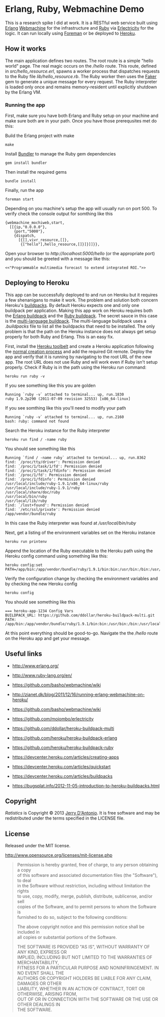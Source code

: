 # Erlang, Ruby, Webmachine Demo

This is a research spike I did at work. It is a RESTful web service built using
[Erlang](http://www.erlang.org/) [Webmachine](https://github.com/basho/webmachine)
for the infrastructure and [Ruby](http://www.ruby-lang.org/en/)
via [Erlectricity](https://github.com/mojombo/erlectricity) for the logic.
It can run locally using [Foreman](https://github.com/ddollar/foreman)
or be deployed to [Heroku](http://www.heroku.com/).

## How it works

The main application defines two routes. The root route is a simple
"hello world" page. The real magic occurs on the */hello* route. This
route, defined in *src/hello_resource.erl*, spawns a worker process that
dispatches requests to the Ruby file *lib/hello_resource.rb*. The
Ruby worker then uses the [Faker](http://faker.rubyforge.org/) gem
to generate a unique message for every request. The Ruby interpreter
is loaded only once and remains memory-resident until explicitly
shutdown by the Erlang VM.

### Running the app

First, make sure you have both Erlang and Ruby setup on your machine
and make sure both are in your path. Once you have those prerequsites
met do this:

Build the Erlang project with make

    make

Install [Bundler](http://gembundler.com/) to manage the Ruby gem
dependencies

    gem install bundler

Then install the required gems

    bundle install

Finally, run the app

    foreman start

Depending on you machine's setup the app will usually run on port
500. To verify check the console output for somthing like this

    {webmachine_mochiweb,start,
      [[{ip,"0.0.0.0"},
        {port,"5000"},
        {dispatch,
          [{[],vivr_resource,[]},
           {["hello"],hello_resource,[]}]}]]}},
    
Open your browser to *http://localhost:5000/hello* (or the appropriate port)
and you should be greeted with a message like this:

    <<"Programmable multimedia forecast to extend integrated ROI.">>

## Deploying to Heroku

This app can be successfully deployed to and run on Heroku but it
requires a few shenanigans to make it work. The problem and solution
both concern Heroku's [buildpacks](https://devcenter.heroku.com/articles/buildpacks).
By default Heroku expects one and only one buildpack per application.
Making this app work on Heroku requires both the
[Erlang buildpack](https://github.com/heroku/heroku-buildpack-erlang) and the
[Ruby buildpack](https://github.com/heroku/heroku-buildpack-ruby).
The secret sauce in this case is the
[multi-language buildpack](https://github.com/ddollar/heroku-buildpack-multi).
The multi-language buildpack uses a *.buildpacks* file to list all
the buildpacks that need to be installed. The only problem is that the
path on the Heroku instance does not always get setup properly for
both Ruby and Erlang. This is an easy fix.

First, install the [Heroku toolbelt](https://toolbelt.heroku.com/)
and create a Heroku application following the
[normal creation process](https://devcenter.heroku.com/articles/cedar)
and add the required Git remote. Deploy the app and verify that it is
running by navigating to the root URL of the new app. The root URL
does not use Ruby and will work even if Ruby isn't setup properly.
Check if Ruby is in the path using the Heroku *run* command:

    heroku run ruby -v 
  
If you see something like this you are golden

    Running `ruby -v` attached to terminal... up, run.1830
    ruby 1.9.2p290 (2011-07-09 revision 32553) [x86_64-linux]

If you see somthing like this you'll need to modify your path

    Running `ruby -v` attached to terminal... up, run.2160
    bash: ruby: command not found

Search the Heroku instance for the Ruby interpreter

    heroku run find / -name ruby

You should see something like this
    
    Running `find / -name ruby` attached to terminal... up, run.8362
    find: `/proc/tty/driver': Permission denied
    find: `/proc/1/task/1/fd': Permission denied
    find: `/proc/1/task/1/fdinfo': Permission denied
    find: `/proc/1/fd': Permission denied
    find: `/proc/1/fdinfo': Permission denied
    /usr/local/include/ruby-1.9.1/x86_64-linux/ruby
    /usr/local/include/ruby-1.9.1/ruby
    /usr/local/share/doc/ruby
    /usr/local/bin/ruby
    /usr/local/lib/ruby
    find: `/lost+found': Permission denied
    find: `/etc/ssl/private': Permission denied
    /app/vendor/bundle/ruby
    
In this case the Ruby interpreter was found at */usr/local/bin/ruby*

Next, get a listing of the environment variables set on the Heroku instance

    heroku run printenv

Append the location of the Ruby executable to the Heroku path using the
Heroku config command using something like this:

    heroku config:set PATH=/app/bin:/app/vendor/bundle/ruby/1.9.1/bin:bin:/usr/bin:/bin:/usr/local/lib/erlang/bin:/usr/local/bin

Verify the configuration change by checking the environment variables
and by checking the new Heroku config

    heroku config
    
You should see something like this

    === heroku-app-1234 Config Vars
    BUILDPACK_URL: https://github.com/ddollar/heroku-buildpack-multi.git
    PATH:          /app/bin:/app/vendor/bundle/ruby/1.9.1/bin:bin:/usr/bin:/bin:/usr/local/lib/erlang/bin:/usr/local/bin

At this point everything should be good-to-go. Navigate the the
*/hello* route on the Heroku app and get your message.

## Useful links

* http://www.erlang.org/
* http://www.ruby-lang.org/en/
* https://github.com/basho/webmachine/wiki


* http://zianet.dk/blog/2011/12/16/running-erlang-webmachine-on-heroku/


* https://github.com/basho/webmachine/wiki
* https://github.com/mojombo/erlectricity


* https://github.com/ddollar/heroku-buildpack-multi
* https://github.com/heroku/heroku-buildpack-erlang
* https://github.com/heroku/heroku-buildpack-ruby


* https://devcenter.heroku.com/articles/creating-apps
* https://devcenter.heroku.com/articles/quickstart


* https://devcenter.heroku.com/articles/buildpacks
* https://bugsplat.info/2012-11-05-introduction-to-heroku-buildpacks.html

## Copyright

*Ratistics* is Copyright &copy; 2013 [Jerry D'Antonio](https://twitter.com/jerrydantonio).
It is free software and may be redistributed under the terms specified in
the LICENSE file.

## License

Released under the MIT license.

http://www.opensource.org/licenses/mit-license.php  

> Permission is hereby granted, free of charge, to any person obtaining a copy  
> of this software and associated documentation files (the "Software"), to deal  
> in the Software without restriction, including without limitation the rights  
> to use, copy, modify, merge, publish, distribute, sublicense, and/or sell  
> copies of the Software, and to permit persons to whom the Software is  
> furnished to do so, subject to the following conditions:  
> 
> The above copyright notice and this permission notice shall be included in  
> all copies or substantial portions of the Software.  
> 
> THE SOFTWARE IS PROVIDED "AS IS", WITHOUT WARRANTY OF ANY KIND, EXPRESS OR  
> IMPLIED, INCLUDING BUT NOT LIMITED TO THE WARRANTIES OF MERCHANTABILITY,  
> FITNESS FOR A PARTICULAR PURPOSE AND NONINFRINGEMENT. IN NO EVENT SHALL THE  
> AUTHORS OR COPYRIGHT HOLDERS BE LIABLE FOR ANY CLAIM, DAMAGES OR OTHER  
> LIABILITY, WHETHER IN AN ACTION OF CONTRACT, TORT OR OTHERWISE, ARISING FROM,  
> OUT OF OR IN CONNECTION WITH THE SOFTWARE OR THE USE OR OTHER DEALINGS IN  
> THE SOFTWARE.  

